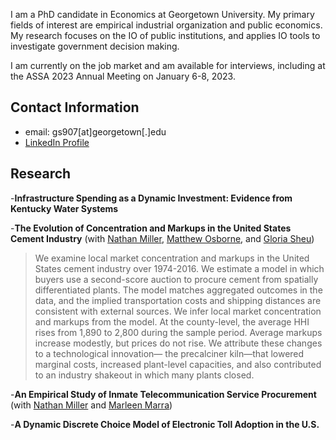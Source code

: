 I am a PhD candidate in Economics at Georgetown University. My primary fields of interest are empirical industrial organization and public economics. My research focuses on the IO of public institutions, and applies IO tools to investigate government decision making.

I am currently on the job market and am available for interviews, including at the ASSA 2023 Annual Meeting on January 6-8, 2023.

## Contact Information
- email: gs907[at]georgetown[.]edu
- [LinkedIn Profile](https://www.linkedin.com/in/gretchen-sileo-a651025a/)

## Research
-**Infrastructure Spending as a Dynamic Investment: Evidence from Kentucky Water Systems**

-**The Evolution of Concentration and Markups in the United States Cement Industry** (with [Nathan Miller](http://www.nathanhmiller.org/), [Matthew Osborne](https://sites.google.com/site/matthewosborne/), and [Gloria Sheu](https://sites.google.com/site/gloriaysheu/))
> We examine local market concentration and markups in the United States cement industry over 1974-2016. We estimate a model in which buyers use a second-score auction to procure cement from spatially differentiated plants. The model matches aggregated outcomes in the data, and the implied transportation costs and shipping distances are consistent with external sources. We infer local market concentration and markups from the model. At the county-level, the average HHI rises from 1,890 to 2,800 during the sample period. Average markups increase modestly, but prices do not rise. We attribute these changes to a technological innovation— the precalciner kiln—that lowered marginal costs, increased plant-level capacities, and also contributed to an industry shakeout in which many plants closed.

-**An Empirical Study of Inmate Telecommunication Service Procurement** (with [Nathan Miller](http://www.nathanhmiller.org/) and [Marleen Marra](https://www.marleenmarra.nl/))

-**A Dynamic Discrete Choice Model of Electronic Toll Adoption in the U.S.**

